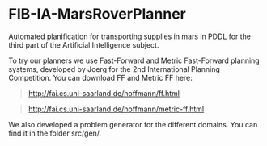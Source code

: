 # FIB-IA-MarsRoverPlanner

Automated planification for transporting supplies in mars in PDDL for the third part of the Artificial Intelligence subject.

To try our planners we use Fast-Forward and Metric Fast-Forward planning systems, developed by Joerg for the 2nd International Planning Competition. You can download FF and Metric FF here:
> http://fai.cs.uni-saarland.de/hoffmann/ff.html

> http://fai.cs.uni-saarland.de/hoffmann/metric-ff.html

We also developed a problem generator for the different domains. You can find it in the folder src/gen/.
